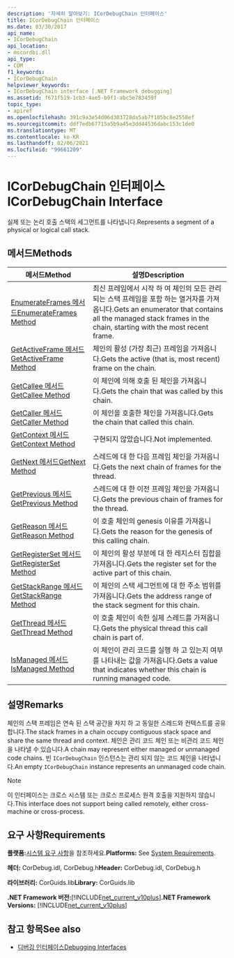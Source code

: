 ```yaml
---
description: '자세히 알아보기: ICorDebugChain 인터페이스'
title: ICorDebugChain 인터페이스
ms.date: 03/30/2017
api_name:
- ICorDebugChain
api_location:
- mscordbi.dll
api_type:
- COM
f1_keywords:
- ICorDebugChain
helpviewer_keywords:
- ICorDebugChain interface [.NET Framework debugging]
ms.assetid: f671f519-1cb3-4ae5-b9f1-abc5e783459f
topic_type:
- apiref
ms.openlocfilehash: 391c9a3e54d06d303728da5ab7f105bc8e2558ef
ms.sourcegitcommit: ddf7edb67715a5b9a45e3dd44536dabc153c1de0
ms.translationtype: MT
ms.contentlocale: ko-KR
ms.lasthandoff: 02/06/2021
ms.locfileid: "99661209"
---
```

# <a name="icordebugchain-interface"></a><span data-ttu-id="011aa-103">ICorDebugChain 인터페이스</span><span class="sxs-lookup"><span data-stu-id="011aa-103">ICorDebugChain Interface</span></span>

<span data-ttu-id="011aa-104">실제 또는 논리 호출 스택의 세그먼트를 나타냅니다.</span><span class="sxs-lookup"><span data-stu-id="011aa-104">Represents a segment of a physical or logical call stack.</span></span>  
  
## <a name="methods"></a><span data-ttu-id="011aa-105">메서드</span><span class="sxs-lookup"><span data-stu-id="011aa-105">Methods</span></span>  
  
|<span data-ttu-id="011aa-106">메서드</span><span class="sxs-lookup"><span data-stu-id="011aa-106">Method</span></span>|<span data-ttu-id="011aa-107">설명</span><span class="sxs-lookup"><span data-stu-id="011aa-107">Description</span></span>|  
|------------|-----------------|  
|[<span data-ttu-id="011aa-108">EnumerateFrames 메서드</span><span class="sxs-lookup"><span data-stu-id="011aa-108">EnumerateFrames Method</span></span>](icordebugchain-enumerateframes-method.md)|<span data-ttu-id="011aa-109">최신 프레임에서 시작 하 여 체인의 모든 관리 되는 스택 프레임을 포함 하는 열거자를 가져옵니다.</span><span class="sxs-lookup"><span data-stu-id="011aa-109">Gets an enumerator that contains all the managed stack frames in the chain, starting with the most recent frame.</span></span>|  
|[<span data-ttu-id="011aa-110">GetActiveFrame 메서드</span><span class="sxs-lookup"><span data-stu-id="011aa-110">GetActiveFrame Method</span></span>](icordebugchain-getactiveframe-method.md)|<span data-ttu-id="011aa-111">체인의 활성 (가장 최근) 프레임을 가져옵니다.</span><span class="sxs-lookup"><span data-stu-id="011aa-111">Gets the active (that is, most recent) frame on the chain.</span></span>|  
|[<span data-ttu-id="011aa-112">GetCallee 메서드</span><span class="sxs-lookup"><span data-stu-id="011aa-112">GetCallee Method</span></span>](icordebugchain-getcallee-method.md)|<span data-ttu-id="011aa-113">이 체인에 의해 호출 된 체인을 가져옵니다.</span><span class="sxs-lookup"><span data-stu-id="011aa-113">Gets the chain that was called by this chain.</span></span>|  
|[<span data-ttu-id="011aa-114">GetCaller 메서드</span><span class="sxs-lookup"><span data-stu-id="011aa-114">GetCaller Method</span></span>](icordebugchain-getcaller-method.md)|<span data-ttu-id="011aa-115">이 체인을 호출한 체인을 가져옵니다.</span><span class="sxs-lookup"><span data-stu-id="011aa-115">Gets the chain that called this chain.</span></span>|  
|[<span data-ttu-id="011aa-116">GetContext 메서드</span><span class="sxs-lookup"><span data-stu-id="011aa-116">GetContext Method</span></span>](icordebugchain-getcontext-method.md)|<span data-ttu-id="011aa-117">구현되지 않았습니다.</span><span class="sxs-lookup"><span data-stu-id="011aa-117">Not implemented.</span></span>|  
|[<span data-ttu-id="011aa-118">GetNext 메서드</span><span class="sxs-lookup"><span data-stu-id="011aa-118">GetNext Method</span></span>](icordebugchain-getnext-method.md)|<span data-ttu-id="011aa-119">스레드에 대 한 다음 프레임 체인을 가져옵니다.</span><span class="sxs-lookup"><span data-stu-id="011aa-119">Gets the next chain of frames for the thread.</span></span>|  
|[<span data-ttu-id="011aa-120">GetPrevious 메서드</span><span class="sxs-lookup"><span data-stu-id="011aa-120">GetPrevious Method</span></span>](icordebugchain-getprevious-method.md)|<span data-ttu-id="011aa-121">스레드에 대 한 이전 프레임 체인을 가져옵니다.</span><span class="sxs-lookup"><span data-stu-id="011aa-121">Gets the previous chain of frames for the thread.</span></span>|  
|[<span data-ttu-id="011aa-122">GetReason 메서드</span><span class="sxs-lookup"><span data-stu-id="011aa-122">GetReason Method</span></span>](icordebugchain-getreason-method.md)|<span data-ttu-id="011aa-123">이 호출 체인의 genesis 이유를 가져옵니다.</span><span class="sxs-lookup"><span data-stu-id="011aa-123">Gets the reason for the genesis of this calling chain.</span></span>|  
|[<span data-ttu-id="011aa-124">GetRegisterSet 메서드</span><span class="sxs-lookup"><span data-stu-id="011aa-124">GetRegisterSet Method</span></span>](icordebugchain-getregisterset-method.md)|<span data-ttu-id="011aa-125">이 체인의 활성 부분에 대 한 레지스터 집합을 가져옵니다.</span><span class="sxs-lookup"><span data-stu-id="011aa-125">Gets the register set for the active part of this chain.</span></span>|  
|[<span data-ttu-id="011aa-126">GetStackRange 메서드</span><span class="sxs-lookup"><span data-stu-id="011aa-126">GetStackRange Method</span></span>](icordebugchain-getstackrange-method.md)|<span data-ttu-id="011aa-127">이 체인의 스택 세그먼트에 대 한 주소 범위를 가져옵니다.</span><span class="sxs-lookup"><span data-stu-id="011aa-127">Gets the address range of the stack segment for this chain.</span></span>|  
|[<span data-ttu-id="011aa-128">GetThread 메서드</span><span class="sxs-lookup"><span data-stu-id="011aa-128">GetThread Method</span></span>](icordebugchain-getthread-method.md)|<span data-ttu-id="011aa-129">이 호출 체인이 속한 실제 스레드를 가져옵니다.</span><span class="sxs-lookup"><span data-stu-id="011aa-129">Gets the physical thread this call chain is part of.</span></span>|  
|[<span data-ttu-id="011aa-130">IsManaged 메서드</span><span class="sxs-lookup"><span data-stu-id="011aa-130">IsManaged Method</span></span>](icordebugchain-ismanaged-method.md)|<span data-ttu-id="011aa-131">이 체인이 관리 코드를 실행 하 고 있는지 여부를 나타내는 값을 가져옵니다.</span><span class="sxs-lookup"><span data-stu-id="011aa-131">Gets a value that indicates whether this chain is running managed code.</span></span>|  
  
## <a name="remarks"></a><span data-ttu-id="011aa-132">설명</span><span class="sxs-lookup"><span data-stu-id="011aa-132">Remarks</span></span>  

 <span data-ttu-id="011aa-133">체인의 스택 프레임은 연속 된 스택 공간을 차지 하 고 동일한 스레드와 컨텍스트를 공유 합니다.</span><span class="sxs-lookup"><span data-stu-id="011aa-133">The stack frames in a chain occupy contiguous stack space and share the same thread and context.</span></span> <span data-ttu-id="011aa-134">체인은 관리 코드 체인 또는 비관리 코드 체인을 나타낼 수 있습니다.</span><span class="sxs-lookup"><span data-stu-id="011aa-134">A chain may represent either managed or unmanaged code chains.</span></span> <span data-ttu-id="011aa-135">빈 `ICorDebugChain` 인스턴스는 관리 되지 않는 코드 체인을 나타냅니다.</span><span class="sxs-lookup"><span data-stu-id="011aa-135">An empty `ICorDebugChain` instance represents an unmanaged code chain.</span></span>  
  
> [!NOTE]
> <span data-ttu-id="011aa-136">이 인터페이스는 크로스 시스템 또는 크로스 프로세스 원격 호출을 지원하지 않습니다.</span><span class="sxs-lookup"><span data-stu-id="011aa-136">This interface does not support being called remotely, either cross-machine or cross-process.</span></span>  
  
## <a name="requirements"></a><span data-ttu-id="011aa-137">요구 사항</span><span class="sxs-lookup"><span data-stu-id="011aa-137">Requirements</span></span>  

 <span data-ttu-id="011aa-138">**플랫폼:**[시스템 요구 사항](../../get-started/system-requirements.md)을 참조하세요.</span><span class="sxs-lookup"><span data-stu-id="011aa-138">**Platforms:** See [System Requirements](../../get-started/system-requirements.md).</span></span>  
  
 <span data-ttu-id="011aa-139">**헤더:** CorDebug.idl, CorDebug.h</span><span class="sxs-lookup"><span data-stu-id="011aa-139">**Header:** CorDebug.idl, CorDebug.h</span></span>  
  
 <span data-ttu-id="011aa-140">**라이브러리:** CorGuids.lib</span><span class="sxs-lookup"><span data-stu-id="011aa-140">**Library:** CorGuids.lib</span></span>  
  
 <span data-ttu-id="011aa-141">**.NET Framework 버전:**[!INCLUDE[net_current_v10plus](../../../../includes/net-current-v10plus-md.md)]</span><span class="sxs-lookup"><span data-stu-id="011aa-141">**.NET Framework Versions:** [!INCLUDE[net_current_v10plus](../../../../includes/net-current-v10plus-md.md)]</span></span>  
  
## <a name="see-also"></a><span data-ttu-id="011aa-142">참고 항목</span><span class="sxs-lookup"><span data-stu-id="011aa-142">See also</span></span>

- [<span data-ttu-id="011aa-143">디버깅 인터페이스</span><span class="sxs-lookup"><span data-stu-id="011aa-143">Debugging Interfaces</span></span>](debugging-interfaces.md)
